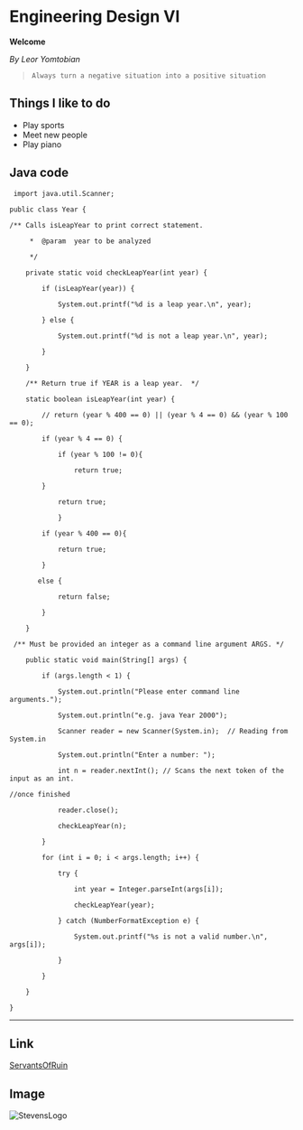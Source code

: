 # Engineering Design VI
**Welcome**

*By Leor Yomtobian*
>  ```Always turn a negative situation into a positive situation```
## Things I like to do
- Play sports
- Meet new people
- Play piano
## Java code 
```
 import java.util.Scanner;

public class Year {

/** Calls isLeapYear to print correct statement.

     *  @param  year to be analyzed

     */

    private static void checkLeapYear(int year) {

        if (isLeapYear(year)) {

            System.out.printf("%d is a leap year.\n", year);

        } else {

            System.out.printf("%d is not a leap year.\n", year);

        }

    }

    /** Return true if YEAR is a leap year.  */

    static boolean isLeapYear(int year) {

        // return (year % 400 == 0) || (year % 4 == 0) && (year % 100 == 0);

        if (year % 4 == 0) {

            if (year % 100 != 0){

                return true;

        }

            return true;

            }

        if (year % 400 == 0){

            return true;

        }

       else {

            return false;

        }

    }

 /** Must be provided an integer as a command line argument ARGS. */

    public static void main(String[] args) {

        if (args.length < 1) {

            System.out.println("Please enter command line arguments.");

            System.out.println("e.g. java Year 2000");

            Scanner reader = new Scanner(System.in);  // Reading from System.in

            System.out.println("Enter a number: ");

            int n = reader.nextInt(); // Scans the next token of the input as an int.

//once finished

            reader.close();

            checkLeapYear(n);

        }

        for (int i = 0; i < args.length; i++) {

            try {

                int year = Integer.parseInt(args[i]);

                checkLeapYear(year);

            } catch (NumberFormatException e) {

                System.out.printf("%s is not a valid number.\n", args[i]);

            }

        }

    }

}
```



---
## Link 
[ServantsOfRuin](https://www.servantsofruin.com)

## Image
![StevensLogo](https://github.com/LeorYom/Design-VI/assets/117100347/f84da33b-23ad-4f8b-9ea4-5bbbe9bed1bc)
















